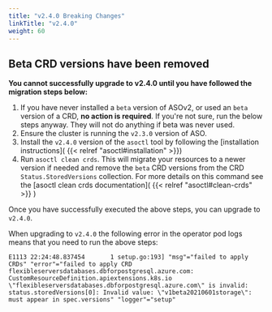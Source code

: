 ```yaml
---
title: "v2.4.0 Breaking Changes"
linkTitle: "v2.4.0"
weight: 60
---
```


## Beta CRD versions have been removed

**You cannot successfully upgrade to v2.4.0 until you have followed the migration steps below:**

1. If you have never installed a `beta` version of ASOv2, or used an `beta` version of a CRD, **no action is required**.
   If you're not sure, run the below steps anyway. They will not do anything if beta was never used.
2. Ensure the cluster is running the `v2.3.0` version of ASO.
3. Install the `v2.4.0` version of the `asoctl` tool by following the [installation instructions]( {{< relref "asoctl#installation" >}})
4. Run `asoctl clean crds`. This will migrate your resources to a newer version if needed and remove the `beta` CRD
   versions from the CRD `Status.StoredVersions` collection. For more details on this command see the
   [asoctl clean crds documentation]( {{< relref "asoctl#clean-crds" >}} )

Once you have successfully executed the above steps, you can upgrade to `v2.4.0`. 

When upgrading to `v2.4.0` the following error in the operator pod logs means that you need to run the above steps:
```
E1113 22:24:48.837454       1 setup.go:193] "msg"="failed to apply CRDs" "error"="failed to apply CRD flexibleserversdatabases.dbforpostgresql.azure.com: CustomResourceDefinition.apiextensions.k8s.io \"flexibleserversdatabases.dbforpostgresql.azure.com\" is invalid: status.storedVersions[0]: Invalid value: \"v1beta20210601storage\": must appear in spec.versions" "logger"="setup" 
```

